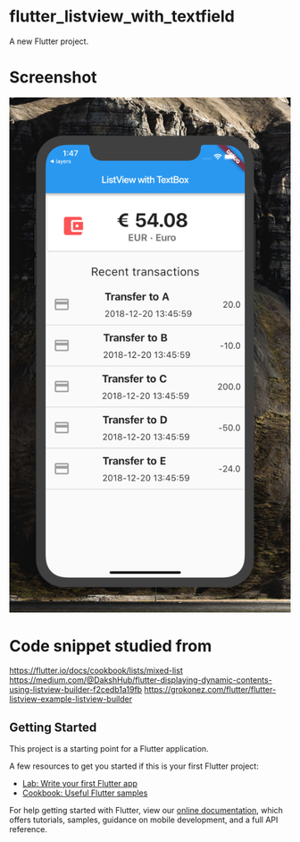# flutter_listview_with_textfield

A new Flutter project.

# Screenshot
![screenshot](ScreenShot.png)

# Code snippet studied from
https://flutter.io/docs/cookbook/lists/mixed-list
https://medium.com/@DakshHub/flutter-displaying-dynamic-contents-using-listview-builder-f2cedb1a19fb
https://grokonez.com/flutter/flutter-listview-example-listview-builder

## Getting Started

This project is a starting point for a Flutter application.

A few resources to get you started if this is your first Flutter project:

- [Lab: Write your first Flutter app](https://flutter.io/docs/get-started/codelab)
- [Cookbook: Useful Flutter samples](https://flutter.io/docs/cookbook)

For help getting started with Flutter, view our 
[online documentation](https://flutter.io/docs), which offers tutorials, 
samples, guidance on mobile development, and a full API reference.
